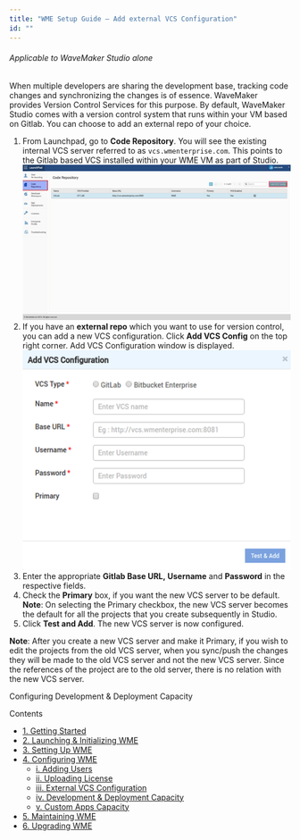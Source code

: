 ```yaml
---
title: "WME Setup Guide – Add external VCS Configuration"
id: ""
---
```


###### Applicable to WaveMaker Studio alone

When multiple developers are sharing the development base, tracking code changes and synchronizing the changes is of essence. WaveMaker provides Version Control Services for this purpose. By default, WaveMaker Studio comes with a version control system that runs within your VM based on Gitlab. You can choose to add an external repo of your choice.

1. From Launchpad, go to **Code Repository**. You will see the existing internal VCS server referred to as `vcs.wmenterprise.com`. This points to the Gitlab based VCS installed within your WME VM as part of Studio. [![](/learn/assets/WME_vcs1.png)](/learn/assets/WME_vcs1.png)
2. If you have an **external repo** which you want to use for version control, you can add a new VCS configuration. Click **Add VCS Config** on the top right corner. Add VCS Configuration window is displayed. [![](/learn/assets/WME_vcs2.png)](/learn/assets/WME_vcs2.png)
3. Enter the appropriate **Gitlab Base URL, Username** and **Password** in the respective fields.
4. Check the **Primary** box, if you want the new VCS server to be default. **Note**: On selecting the Primary checkbox, the new VCS server becomes the default for all the projects that you create subsequently in Studio.
5. Click **Test and Add**. The new VCS server is now configured.

**Note**: After you create a new VCS server and make it Primary, if you wish to edit the projects from the old VCS server, when you sync/push the changes they will be made to the old VCS server and not the new VCS server. Since the references of the project are to the old server, there is no relation with the new VCS server.

Configuring Development & Deployment Capacity

Contents

- [1\. Getting Started](/learn/installation/wavemaker-enterprise-setup-guide/)
- [2\. Launching & Initializing WME](/learn/installation/wme-setup-guide-launch-initialize/)
- [3\. Setting Up WME](/learn/installation/wme-setup-guide-access-setting/)
- [4\. Configuring WME](/learn/installation/wme-setup-guide-configuration/)
    - [i. Adding Users](/learn/installation/wme-setup-guide-configuration/#adding-users)
    - [ii. Uploading License](/learn/installation/wme-setup-guide-configuration/#uploading-license)
    - [iii. External VCS Configuration](#)
    - [iv. Development & Deployment Capacity](/learn/installation/wme-setup-guide-increasing-development-deployment-capacity/)
    - [v. Custom Apps Capacity](/learn/installation/wme-setup-guide-custom-apps-capacity/)
- [5\. Maintaining WME](/learn/installation/wme-setup-guide-maintenance/)
- [6\. Upgrading WME](/learn/installation/wme-setup-guide-upgrading/)

